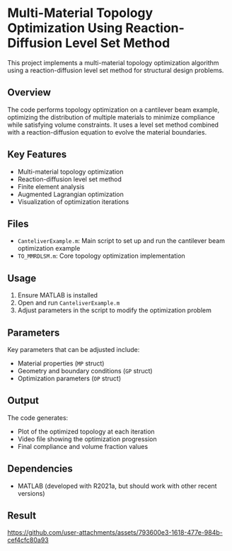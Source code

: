 # Multi-Material Topology Optimization Using Reaction-Diffusion Level Set Method

This project implements a multi-material topology optimization algorithm using a reaction-diffusion level set method for structural design problems.

## Overview

The code performs topology optimization on a cantilever beam example, optimizing the distribution of multiple materials to minimize compliance while satisfying volume constraints. It uses a level set method combined with a reaction-diffusion equation to evolve the material boundaries.

## Key Features

- Multi-material topology optimization 
- Reaction-diffusion level set method
- Finite element analysis
- Augmented Lagrangian optimization
- Visualization of optimization iterations

## Files

- `CanteliverExample.m`: Main script to set up and run the cantilever beam optimization example
- `TO_MMRDLSM.m`: Core topology optimization implementation

## Usage

1. Ensure MATLAB is installed
2. Open and run `CanteliverExample.m`
3. Adjust parameters in the script to modify the optimization problem

## Parameters

Key parameters that can be adjusted include:

- Material properties (`MP` struct)
- Geometry and boundary conditions (`GP` struct) 
- Optimization parameters (`OP` struct)

## Output

The code generates:

- Plot of the optimized topology at each iteration
- Video file showing the optimization progression
- Final compliance and volume fraction values

## Dependencies

- MATLAB (developed with R2021a, but should work with other recent versions)

## Result


https://github.com/user-attachments/assets/793600e3-1618-477e-984b-cef4cfc80a93


